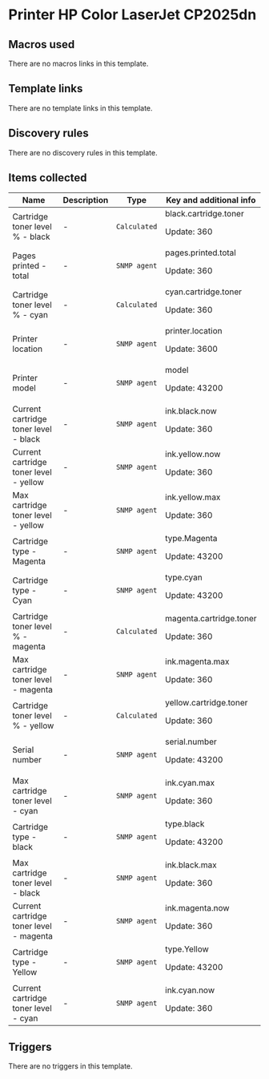 # Printer HP Color LaserJet CP2025dn

## Macros used

There are no macros links in this template.

## Template links

There are no template links in this template.

## Discovery rules

There are no discovery rules in this template.

## Items collected

|Name|Description|Type|Key and additional info|
|----|-----------|----|----|
|Cartridge toner level % - black|<p>-</p>|`Calculated`|black.cartridge.toner<p>Update: 360</p>|
|Pages printed - total|<p>-</p>|`SNMP agent`|pages.printed.total<p>Update: 360</p>|
|Cartridge toner level % - cyan|<p>-</p>|`Calculated`|cyan.cartridge.toner<p>Update: 360</p>|
|Printer location|<p>-</p>|`SNMP agent`|printer.location<p>Update: 3600</p>|
|Printer model|<p>-</p>|`SNMP agent`|model<p>Update: 43200</p>|
|Current cartridge toner level - black|<p>-</p>|`SNMP agent`|ink.black.now<p>Update: 360</p>|
|Current cartridge toner level - yellow|<p>-</p>|`SNMP agent`|ink.yellow.now<p>Update: 360</p>|
|Max cartridge toner level - yellow|<p>-</p>|`SNMP agent`|ink.yellow.max<p>Update: 360</p>|
|Cartridge type - Magenta|<p>-</p>|`SNMP agent`|type.Magenta<p>Update: 43200</p>|
|Cartridge type - Cyan|<p>-</p>|`SNMP agent`|type.cyan<p>Update: 43200</p>|
|Cartridge toner level % - magenta|<p>-</p>|`Calculated`|magenta.cartridge.toner<p>Update: 360</p>|
|Max cartridge toner level - magenta|<p>-</p>|`SNMP agent`|ink.magenta.max<p>Update: 360</p>|
|Cartridge toner level % - yellow|<p>-</p>|`Calculated`|yellow.cartridge.toner<p>Update: 360</p>|
|Serial number|<p>-</p>|`SNMP agent`|serial.number<p>Update: 43200</p>|
|Max cartridge toner level - cyan|<p>-</p>|`SNMP agent`|ink.cyan.max<p>Update: 360</p>|
|Cartridge type - black|<p>-</p>|`SNMP agent`|type.black<p>Update: 43200</p>|
|Max cartridge toner level - black|<p>-</p>|`SNMP agent`|ink.black.max<p>Update: 360</p>|
|Current cartridge toner level - magenta|<p>-</p>|`SNMP agent`|ink.magenta.now<p>Update: 360</p>|
|Cartridge type - Yellow|<p>-</p>|`SNMP agent`|type.Yellow<p>Update: 43200</p>|
|Current cartridge toner level - cyan|<p>-</p>|`SNMP agent`|ink.cyan.now<p>Update: 360</p>|
## Triggers

There are no triggers in this template.

